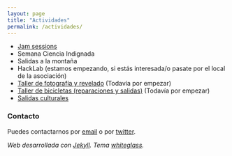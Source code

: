 ```yaml
---
layout: page
title: "Actividades"
permalink: /actividades/
---
```


- [Jam sessions](/jams/)
- Semana Ciencia Indignada
- Salidas a la montaña
- HackLab (estamos empezando, si estás interesada/o pasate por el local de la asociación)
- [Taller de fotografía y revelado](/fotografía-y-revelado/) (Todavía por empezar)
- [Taller de bicicletas (reparaciones y salidas)](/bicicletas/) (Todavía por empezar)
- [Salidas culturales](/tablón)

### Contacto

Puedes contactarnos por [email](mailto:lewiscarrollnoarmstrong@gmail.com) o por [twitter](https://twitter.com/lewiscarrollmat).


_Web desarrollada con [Jekyll](https://jekyllrb.com/). Tema [whiteglass](https://github.com/yous/whiteglass)._
